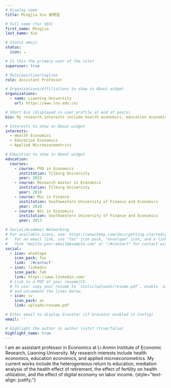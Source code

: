 ```yaml
---
# Display name
title: Mingjia Xie 谢明佳

# Full name (for SEO)
first_name: Mingjia
last_name: Xie

# Status emoji
status:
  icon: ☕️

# Is this the primary user of the site?
superuser: true

# Role/position/tagline
role: Assistant Professor

# Organizations/Affiliations to show in About widget
organizations:
  - name: Liaoning University
    url: https://www.lnu.edu.cn/

# Short bio (displayed in user profile at end of posts)
bio: My research interests include health economics, education economics, and applied microeconometrics.

# Interests to show in About widget
interests:
  - Health Economics
  - Education Economics
  - Applied Microeconometrics

# Education to show in About widget
education:
  courses:
    - course: PhD in Economics
      institution: Tilburg University
      year: 2022
    - course: Research master in Economics
      institution: Tilburg University
      year: 2018
    - course: Msc in Finance
      institution: Southwestern University of Finance and Economics
      year: 2016
    - course: BSc in Economics
      institution: Southwestern University of Finance and Economics
      year: 2013

# Social/Academic Networking
# For available icons, see: https://wowchemy.com/docs/getting-started/page-builder/#icons
#   For an email link, use "fas" icon pack, "envelope" icon, and a link in the
#   form "mailto:your-email@example.com" or "/#contact" for contact widget.
social:
  - icon: envelope
    icon_pack: fas
    link: '/#contact'
  - icon: linkedin
    icon_pack: fab
    link: https://www.linkedin.com/
  # Link to a PDF of your resume/CV.
  # To use: copy your resume to `static/uploads/resume.pdf`, enable `ai` icons in `params.yaml`,
  # and uncomment the lines below.
  - icon: cv
    icon_pack: ai
    link: uploads/resume.pdf

# Enter email to display Gravatar (if Gravatar enabled in Config)
email: ''

# Highlight the author in author lists? (true/false)
highlight_name: true
---
```


I am an assistant professor in Economics at Li Anmin Institute of Economic Research, Liaoning University. My research interests include health economics, education economics, and applied microeconometrics. My current works include the heterogeneous return to education, mediation analysis of the health effect of retirement, the effect of fertility on health utilization, and the effect of digital economy on labor income.
{style="text-align: justify;"}